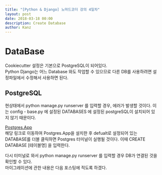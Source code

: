 ```yaml
---
title: "[Python & Django] 노마드코더 강의 4일차"
layout: post
date: 2018-03-18 00:00
description: Create Database
author: Kanz
---
```

# DataBase
Cookiecutter 설정은 기본으로 PostgreSQL이 되어있다.   
Python Django는 어느 Database 와도 작업할 수 있으므로 다른 DB를 사용하려면 설정파일에서 수정해서 사용하면 된다.

## PostgreSQL
현상태에서 python manage.py runserver 를 입력할 경우, 에러가 발생할 것이다. 이는 config - base.py 에 설정된 DATABASES 에 설정된 postgreSQL이 설치되어 있지 않기 때문이다.   

[Postgres.App](http://postgresapp.com)   
해당 링크로 이동하여 Postgres.App을 설치한 후 defualt로 설정되어 있는 DATABASE를 더블 클릭하면 Postgres 터미널이 실행될 것이다. 이때 CREATE DATABASE [테이블명] 을 입력한다.   
   
다시 터미널로 와서 python manage.py runserver 를 입력할 경우 DB가 연결된 것을 확인할 수 있다.   
마이그레이션에 관한 내용은 다음 포스팅에 적도록 하겠다.



